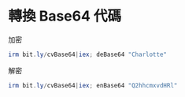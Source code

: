 轉換 Base64 代碼
===

加密
```ps1
irm bit.ly/cvBase64|iex; deBase64 "Charlotte"
```

解密
```ps1
irm bit.ly/cvBase64|iex; enBase64 "Q2hhcmxvdHRl"
```
